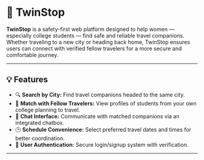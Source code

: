 # 🚏 TwinStop

**TwinStop** is a safety-first web platform designed to help women — especially college students — find safe and reliable travel companions. Whether traveling to a new city or heading back home, TwinStop ensures users can connect with verified fellow travelers for a more secure and comfortable journey.

---

## 💡 Features

- 🔍 **Search by City:** Find travel companions headed to the same city.
- 👥 **Match with Fellow Travelers:** View profiles of students from your own college planning to travel.
- 💬 **Chat Interface:** Communicate with matched companions via an integrated chatbox.
- 🕒 **Schedule Convenience:** Select preferred travel dates and times for better coordination.
- 🔐 **User Authentication:** Secure login/signup system with verification.

---





